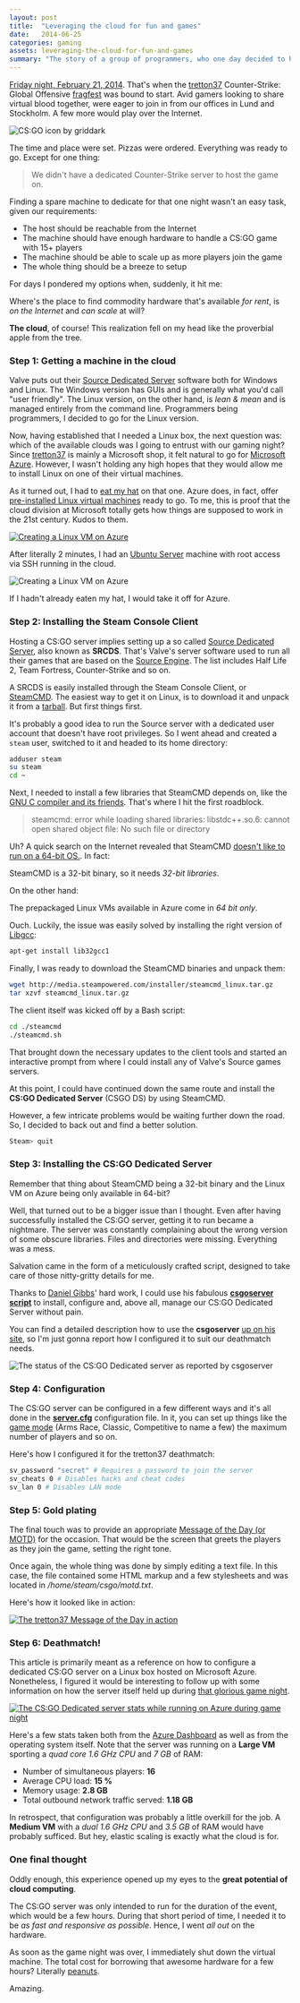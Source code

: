 ```yaml
---
layout: post
title:  "Leveraging the cloud for fun and games"
date:   2014-06-25
categories: gaming
assets: leveraging-the-cloud-for-fun-and-games
summary: "The story of a group of programmers, who one day decided to have a <a href=\"http://store.steampowered.com/app/730\">Counter-Strike: Global Offensive</a> deathmatch, but didn't have the hardware to host their own game. So they took it to the cloud, learning a few lessons along the way."
---
```


<a href="https://twitter.com/tretton37/status/436790174014791680">Friday night, February 21, 2014</a>. That's when the [tretton37](http://tretton37.com) Counter-Strike: Global Offensive [fragfest](http://www.urbandictionary.com/define.php?term=fragfest) was bound to start. Avid gamers looking to share virtual blood together, were eager to join in from our offices in Lund and Stockholm. A few more would play over the Internet.

<img src="{{ site.url }}/assets/{{ page.assets }}/counter-strike-global-offensive-by-griddark.png"
     alt="CS:GO icon by griddark"
     title="CS:GO icon by griddark"
     class="article" />

The time and place were set. Pizzas were ordered. Everything was ready to go. Except for one thing:

> We didn't have a dedicated Counter-Strike server to host the game on.

Finding a spare machine to dedicate for that one night wasn't an easy task, given our requirements:

 - The host should be reachable from the Internet
 - The machine should have enough hardware to handle a CS:GO game with 15+ players
 - The machine should be able to scale up as more players join the game
 - The whole thing should be a breeze to setup

For days I pondered my options when, suddenly, it hit me:

<div class="note">
<p>
<i class="fa fa-lightbulb-o fa-2x pull-left"></i>
Where's the place to find commodity hardware that's available <em>for rent</em>, is <em>on the Internet</em> and <em>can scale</em> at will?
</p>
</div>

**The cloud**, of course! This realization fell on my head like the proverbial apple from the tree.

### Step 1: Getting a machine in the cloud

Valve puts out their [Source Dedicated Server](https://developer.valvesoftware.com/wiki/Source_Dedicated_Server) software both for Windows and Linux. The Windows version has GUIs and is generally what you'd call "user friendly". The Linux version, on the other hand, is *lean & mean* and is managed entirely from the command line. Programmers being programmers, I decided to go for the Linux version.

Now, having established that I needed a Linux box, the next question was: which of the available clouds was I going to entrust with our gaming night? Since [tretton37](http://tretton37.com) is mainly a Microsoft shop, it felt natural to go for [Microsoft Azure](http://azure.microsoft.com). However, I wasn't holding any high hopes that they would allow me to install Linux on one of their virtual machines.

As it turned out, I had to [eat my hat](http://english.stackexchange.com/questions/150159/origin-of-eat-my-hat) on that one. Azure does, in fact, offer [pre-installed Linux virtual machines](http://azure.microsoft.com/en-us/documentation/articles/virtual-machines-linux-tutorial) ready to go. To me, this is proof that the cloud division at Microsoft totally gets how things are supposed to work in the 21st century. Kudos to them.

<a href="{{ site.url }}/assets/{{ page.assets }}/azure-create-vm.png">
<img src="{{ site.url }}/assets/{{ page.assets }}/azure-create-vm.png"
     alt="Creating a Linux VM on Azure"
     title="Creating a Linux VM on Azure"
     class="screenshot" />
</a>

After literally 2 minutes, I had an [Ubuntu Server](http://www.ubuntu.com/server) machine with root access via SSH running in the cloud.

<img src="{{ site.url }}/assets/{{ page.assets }}/azure-create-vm-progress.png"
     alt="Creating a Linux VM on Azure"
     title="Creating a Linux VM on Azure"
     class="screenshot" />

If I hadn't already eaten my hat, I would take it off for Azure.

### Step 2: Installing the Steam Console Client

Hosting a CS:GO server implies setting up a so called [Source Dedicated Server](https://developer.valvesoftware.com/wiki/Source_Dedicated_Server), also known as **SRCDS**. That's Valve's server software used to run all their games that are based on the [Source Engine](http://source.valvesoftware.com). The list includes Half Life 2, Team Fortress, Counter-Strike and so on.

A SRCDS is easily installed through the Steam Console Client, or [SteamCMD](https://developer.valvesoftware.com/wiki/SteamCMD). The easiest way to get it on Linux, is to download it and unpack it from a [tarball](http://www.computerhope.com/jargon/t/tarball.htm). But first things first.

It's probably a good idea to run the Source server with a dedicated user account that doesn't have root privileges. So I went ahead and created a `steam` user, switched to it and headed to its home directory:

```bash
adduser steam
su steam
cd ~
```

Next, I needed to install a few libraries that SteamCMD depends on, like the [GNU C compiler and its friends](http://gcc.gnu.org/onlinedocs/gccint/Libgcc.html). That's where I hit the first roadblock.

> steamcmd: error while loading shared libraries: libstdc++.so.6: cannot open shared object file: No such file or directory

Uh? A quick search on the Internet revealed that SteamCMD [doesn't like to run on a 64-bit OS.](https://developer.valvesoftware.com/wiki/SteamCMD#32-bit_libraries_on_64-bit_Linux_systems). In fact:

<div class="note oneline">
<p>
SteamCMD is a 32-bit binary, so it needs <em>32-bit libraries</em>.
</p>
</div>

On the other hand:

<div class="note oneline">
<p>
The prepackaged Linux VMs available in Azure come in <em>64 bit only</em>.
</p>
</div>

Ouch. Luckily, the issue was easily solved by installing the right version of [Libgcc](http://gcc.gnu.org/onlinedocs/gccint/Libgcc.html):

```bash
apt-get install lib32gcc1
```

Finally, I was ready to download the SteamCMD binaries and unpack them:

```bash
wget http://media.steampowered.com/installer/steamcmd_linux.tar.gz
tar xzvf steamcmd_linux.tar.gz
```

The client itself was kicked off by a Bash script:

```bash
cd ./steamcmd
./steamcmd.sh
```

That brought down the necessary updates to the client tools and started an interactive prompt from where I could install any of Valve's Source games servers.

At this point, I could have continued down the same route and install the **CS:GO Dedicated Server** (CSGO DS) by using SteamCMD.

However, a few intricate problems would be waiting further down the road. So, I decided to back out and find a better solution.

```bash
Steam> quit
```

### Step 3: Installing the CS:GO Dedicated Server

Remember that thing about SteamCMD being a 32-bit binary and the Linux VM on Azure being only available in 64-bit?

Well, that turned out to be a bigger issue than I thought. Even after having successfully installed the CS:GO server, getting it to run became a nightmare. The server was constantly complaining about the wrong version of some obscure libraries. Files and directories were missing. Everything was a mess.

Salvation came in the form of a meticulously crafted script, designed to take care of those nitty-gritty details for me.

<div class="note">
<p>
<i class="fa fa-gears fa-2x pull-left"></i>
Thanks to <a href="https://twitter.com/dangibbsuk">Daniel Gibbs</a>' hard work, I could use his fabulous <a href="http://danielgibbs.co.uk/scripts/csgoserver"><strong>csgoserver script</strong></a> to install, configure and, above all, manage our CS:GO Dedicated Server without pain.
</p>
</div>

You can find a detailed description how to use the **csgoserver** [up on his site](http://danielgibbs.co.uk/scripts/csgoserver/), so I'm just gonna report how I configured it to suit our deathmatch needs.

<img src="{{ site.url }}/assets/{{ page.assets }}/csds-shell.png"
     alt="The status of the CS:GO Dedicated server as reported by csgoserver"
     title="The status of the CS:GO Dedicated server as reported by csgoserver"
     class="screenshot" />

### Step 4: Configuration

The CS:GO server can be configured in a few different ways and it's all done in the **[server.cfg](https://developer.valvesoftware.com/wiki/Counter-Strike:_Global_Offensive_Dedicated_Servers#server.cfg)** configuration file. In it, you can set up things like the [game mode](http://en.wikipedia.org/wiki/Counter-Strike:_Global_Offensive#Game_modes) (Arms Race, Classic, Competitive to name a few) the maximum number of players and so on.

Here's how I configured it for the tretton37 deathmatch:

```bash
sv_password "secret" # Requires a password to join the server
sv_cheats 0 # Disables hacks and cheat codes
sv_lan 0 # Disables LAN mode
```

### Step 5: Gold plating

The final touch was to provide an appropriate [Message of the Day (or MOTD)](http://css.gamebanana.com/tuts/5484#Motd) for the occasion. That would be the screen that greets the players as they join the game, setting the right tone.

Once again, the whole thing was done by simply editing a text file. In this case, the file contained some HTML markup and a few stylesheets and was located in */home/steam/csgo/motd.txt*.

Here's how it looked like in action:

<a href="{{ site.url }}/assets/{{ page.assets }}/motd_hires.jpg">
<img src="{{ site.url }}/assets/{{ page.assets }}/motd.jpg"
     alt="The tretton37 Message of the Day in action"
     title="The tretton37 Message of the Day in action"
     class="screenshot-noshadow-fullwidth" />
</a>

### Step 6: Deathmatch!

This article is primarily meant as a reference on how to configure a dedicated CS:GO server on a Linux box hosted on Microsoft Azure. Nonetheless, I figured it would be interesting to follow up with some information on how the server itself held up during [that glorious game night](https://twitter.com/tretton37/status/436917080739573760).

<a href="{{ site.url }}/assets/{{ page.assets }}/stats_hires.png">
<img src="{{ site.url }}/assets/{{ page.assets }}/stats.png"
     alt="The CS:GO Dedicated server stats while running on Azure during game night"
     title="The CS:GO Dedicated server stats while running on Azure during game night"
     class="screenshot-noshadow-fullwidth" />
</a>

Here's a few stats taken both from the [Azure Dashboard](https://manage.windowsazure.com) as well as from the operating system itself. Note that the server was running on a **Large VM** sporting a *quad core 1.6 GHz CPU* and *7 GB* of RAM:

- Number of simultaneous players: **16**
- Average CPU load: **15 %**
- Memory usage: **2.8 GB**
- Total outbound network traffic served: **1.18 GB**

In retrospect, that configuration was probably a little overkill for the job. A **Medium VM** with a *dual 1.6 GHz CPU* and *3.5 GB* of RAM would have probably sufficed. But hey, elastic scaling is exactly what the cloud is for.

### One final thought

Oddly enough, this experience opened up my eyes to the **great potential of cloud computing**.

<div class="note">
<p>
The CS:GO server was only intended to run for the duration of the event, which would be a few hours. During that short period of time, I needed it to be <em>as fast and responsive as possible</em>. Hence, I went <em>all out</em> on the hardware.
</p>
</div>

As soon as the game night was over, I immediately shut down the virtual machine. The total cost for borrowing that awesome hardware for a few hours? Literally [peanuts](http://azure.microsoft.com/en-us/pricing/details/virtual-machines/#linux).

Amazing.
